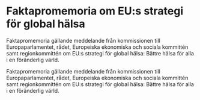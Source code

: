 # Faktapromemoria om EU:s strategi för global hälsa

Faktapromemoria gällande meddelande från kommissionen till Europaparlamentet, rådet, Europeiska ekonomiska och sociala kommittén samt regionkommittén om EU:s strategi för global hälsa: Bättre hälsa för alla i en föränderlig värld.

Faktapromemoria gällande meddelande från kommissionen till Europaparlamentet, rådet, Europeiska ekonomiska och sociala kommittén samt regionkommittén om EU:s strategi för global hälsa: Bättre hälsa för alla i en föränderlig värld.
